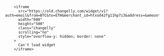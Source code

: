 
        <iframe
          src="https://old.changelly.com/widget/v1?auth=email&from=BTC&to=ETH&merchant_id=htxod42fg11hp7i3&address=&amount=1&ref_id=htxod42fg11hp7i3&color=00cf70"
          width="600"
          height="500"
          class="changelly"
          scrolling="no"
          style="overflow-y: hidden; border: none"
        >
          Can't load widget
        </iframe>
      
